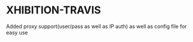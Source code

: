 # XHIBITION-TRAVIS
Added proxy support(user/pass as well as IP auth) as well as config file for easy use
